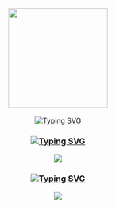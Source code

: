 <div align="center">
    <img width="200" weight="200" src="https://media.giphy.com/media/4oVVi38n85tMWNighE/giphy.gif">
</div>
</br>
<div align="center">
    <a href="https://git.io/typing-svg"><img src="https://readme-typing-svg.demolab.com?font=Fira+Code&pause=900&center=true&width=435&lines=iliya(h.r)" alt="Typing SVG" /></a>
   </div> 
<h3 align="center" ><a href="https://git.io/typing-svg"><img src="https://readme-typing-svg.demolab.com?font=Fira+Code&pause=900&center=true&width=435&lines=exploitforge+Channel" alt="Typing SVG" /></a></h3>
<div id="badges" align="center">
    <a href="https://t.me/Exploit_Forge">
      <img src="https://img.shields.io/badge/Telegram-2CA5E0?style=for-the-badge&logo=telegram&logoColor=white" />
    </a>
    </br>
    <h3><a href="https://git.io/typing-svg"><img src="https://readme-typing-svg.demolab.com?font=Fira+Code&pause=900&center=true&width=435&lines=exploitforge+Group" alt="Typing SVG" /></a></h3>
    <p>
    <a href="https://t.me/Exploit_Forge_group"> <img src="https://github.com/Patrolavia/telegram-badge/blob/master/chat.svg" />
    </p>
